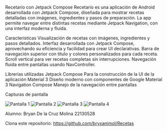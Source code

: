 Recetario con Jetpack Compose 
Recetario es una aplicación de Android desarrollada con Jetpack Compose, 
diseñada para mostrar recetas detalladas con imágenes, ingredientes 
y pasos de preparación. La app permite navegar entre distintas recetas mediante Jetpack Navigation, 
con una interfaz moderna y fluida.

Características
Visualización de recetas con imágenes, ingredientes y pasos detallados.
Interfaz desarrollada con Jetpack Compose, aprovechando su eficiencia y facilidad para crear UI declarativas.
Barra de navegación superior con título y colores personalizados para cada receta.
Scroll vertical para ver recetas completas sin interrupciones.
Navegación fluida entre pantallas usando NavController.

Librerías utilizadas
Jetpack Compose	Para la construcción de la UI de la aplicación
Material 3	Diseño moderno con componentes de Google Material 3
Navigation Compose	Manejo de la navegación entre pantallas

Capturas de pantalla

![Pantalla 1](screenshots/cap1.png)
![Pantalla 2](screenshots/cap2.png)
![Pantalla 3](screenshots/cap3.png)
![Pantalla 4](screenshots/cap4.png)

Alumno: Bryan De la Cruz Molina 22130528

Clona este repositorio:
https://github.com/bryxanimol/Recetas
